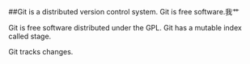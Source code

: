 ##Git is a distributed version control system.
Git is free software.我艹

Git is free software distributed under the GPL.
Git has a mutable index called stage.

Git tracks changes.